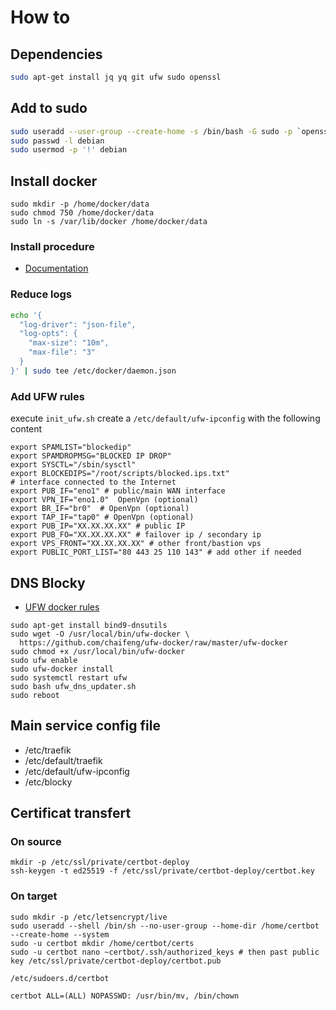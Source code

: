 # How to

## Dependencies

```bash
sudo apt-get install jq yq git ufw sudo openssl
```
## Add to sudo

```bash
sudo useradd --user-group --create-home -s /bin/bash -G sudo -p `openssl passwd` $user_to_add
sudo passwd -l debian
sudo usermod -p '!' debian
```

## Install docker

```
sudo mkdir -p /home/docker/data
sudo chmod 750 /home/docker/data
sudo ln -s /var/lib/docker /home/docker/data 
```

### Install procedure

* [Documentation](https://docs.docker.com/engine/install/debian/#install-using-the-repository)

### Reduce logs

```bash
echo '{                    
  "log-driver": "json-file",
  "log-opts": {
    "max-size": "10m",
    "max-file": "3"
  }
}' | sudo tee /etc/docker/daemon.json
```

### Add UFW rules

execute `init_ufw.sh`
create a `/etc/default/ufw-ipconfig` with the following content 
```
export SPAMLIST="blockedip"
export SPAMDROPMSG="BLOCKED IP DROP"
export SYSCTL="/sbin/sysctl"
export BLOCKEDIPS="/root/scripts/blocked.ips.txt"
# interface connected to the Internet
export PUB_IF="eno1" # public/main WAN interface
export VPN_IF="eno1.0"  OpenVpn (optional)
export BR_IF="br0"  # OpenVpn (optional)
export TAP_IF="tap0" # OpenVpn (optional)
export PUB_IP="XX.XX.XX.XX" # public IP
export PUB_FO="XX.XX.XX.XX" # failover ip / secondary ip
export VPS_FRONT="XX.XX.XX.XX" # other front/bastion vps
export PUBLIC_PORT_LIST="80 443 25 110 143" # add other if needed
```
## DNS Blocky

* [UFW docker rules](https://github.com/chaifeng/ufw-docker?tab=readme-ov-file#tldr=)
```
sudo apt-get install bind9-dnsutils
sudo wget -O /usr/local/bin/ufw-docker \
  https://github.com/chaifeng/ufw-docker/raw/master/ufw-docker
sudo chmod +x /usr/local/bin/ufw-docker
sudo ufw enable
sudo ufw-docker install
sudo systemctl restart ufw
sudo bash ufw_dns_updater.sh
sudo reboot
```



## Main service config file

* /etc/traefik
* /etc/default/traefik
* /etc/default/ufw-ipconfig
* /etc/blocky

## Certificat transfert

### On source 

```
mkdir -p /etc/ssl/private/certbot-deploy
ssh-keygen -t ed25519 -f /etc/ssl/private/certbot-deploy/certbot.key
```

### On target
```
sudo mkdir -p /etc/letsencrypt/live
sudo useradd --shell /bin/sh --no-user-group --home-dir /home/certbot --create-home --system
sudo -u certbot mkdir /home/certbot/certs
sudo -u certbot nano ~certbot/.ssh/authorized_keys # then past public key /etc/ssl/private/certbot-deploy/certbot.pub
```
`/etc/sudoers.d/certbot`
```
certbot ALL=(ALL) NOPASSWD: /usr/bin/mv, /bin/chown
```

